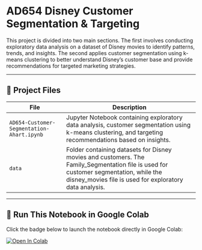 
# AD654 Disney Customer Segmentation & Targeting 

This project is divided into two main sections. The first involves conducting exploratory data analysis on a dataset of Disney movies to identify patterns, trends, and insights. The second applies customer segmentation using k-means clustering to better understand Disney’s customer base and provide recommendations for targeted marketing strategies.



---

## 📁 Project Files

| File | Description |
|------|-------------|
| `AD654-Customer-Segmentation-Ahart.ipynb` | Jupyter Notebook containing exploratory data analysis, customer segmentation using k-means clustering, and targeting recommendations based on insights. |
| `data` |Folder containing datasets for Disney movies and customers. The Family_Segmentation file is used for customer segmentation, while the disney_movies file is used for exploratory data analysis.  |
---

## 🚀 Run This Notebook in Google Colab

Click the badge below to launch the notebook directly in Google Colab:

[![Open In Colab](https://colab.research.google.com/assets/colab-badge.svg)](https://colab.research.google.com/github/alanaahart/AD654-Disney-Segmentation/blob/main/AD654-Customer-Segmentation-Ahart.ipynb) 

